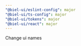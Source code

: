 ```yaml
---
"@biel-ui/eslint-config": major
"@biel-ui/ts-config": major
"@biel-ui/tokens": major
"@biel-ui/react": major
---
```


Change ui names
